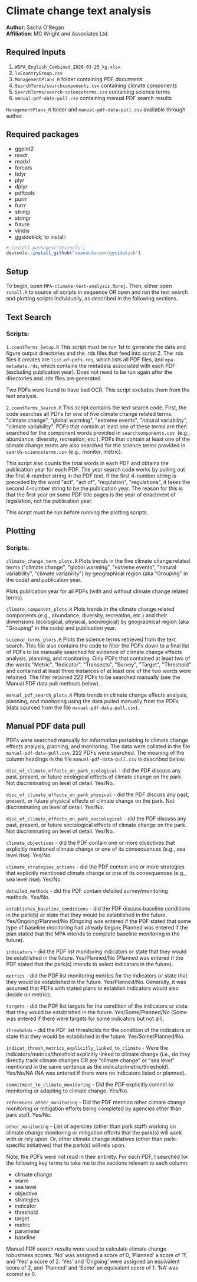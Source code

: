 # Climate change text analysis

**Author**: Sacha O'Regan\
**Affiliation**: MC Wright and Associates Ltd.

## Required inputs

1. `WDPA_English_Combined_2020-03-25_kg.xlsx`
2. `luCountryGroup.csv` 
3. `ManagementPlans_R` folder containing PDF documents
4. `SearchTerms/searchcomponents.csv` containing climate components
5. `SearchTerms/search-scienceterms.csv` containing science terms
6. `manual-pdf-data-pull.csv` containing manual PDF search results

`ManagementPlans_R` folder and `manual-pdf-data-pull.csv` available through author.

## Required packages

* ggplot2
* readr
* readxl
* forcats
* tidyr
* plyr
* dplyr
* pdftools
* purrr
* furrr
* stringi
* stringr
* future
* viridis
* ggsidekick; to install:

```r
# install.packages("devtools")
devtools::install_github("seananderson/ggsidekick")
```
## Setup
To begin, open `MPA-climate-text-analysis.Rproj`. Then, either open `runall.R` to source all scripts in sequence OR open and run the text search and plotting scripts individually, as described in the following sections. 

## Text Search 
### Scripts:

`1.countTerms_Setup.R`
This script must be run 1st to generate the data and figure output directories and the .rds files that feed into script 2. The .rds files it creates are `list-of-pdfs.rds`, which lists all PDF files, and `mpa-metadata.rds`, which contains the metadata associated with each PDF (excluding publication year). Does not need to be run again after the directories and .rds files are generated. 

Two PDFs were found to have bad OCR. This script excludes them from the text analysis.

`2.countTerms_Search.R`
This script contains the text search code. First, the code searches all PDFs for one of five climate change related terms: "climate change", "global warming", "extreme events", "natural variability", "climate variability". PDFs that contain at least one of these terms are then searched for the component words provided in `searchcomponents.csv `(e.g., abundance, diversity, recreation, etc.). PDFs that contain at least one of the climate change terms are also searched for the science terms provided in `search-scienceterms.csv` (e.g., monitor, metric). 

This script also counts the total words in each PDF and obtains the publication year for each PDF. The year search code works by pulling out the first 4-number string in the PDF text. If the first 4-number string is preceded by the word "act", "act of", "regulation", "regulations", it takes the second 4-number string to be the publication year. The reason for this is that the first year on some PDF title pages is the year of enactment of legislation, not the publication year. 

This script must be run before running the plotting scripts.

## Plotting
### Scripts:

`climate_change_term_plots.R`
Plots trends in the five climate change related terms ("climate change", "global warming", "extreme events", "natural variability", "climate variability") by geographical region (aka "Grouping" in the code) and publication year.

Plots publication year for all PDFs (with and without climate change related terms).

`climate_component_plots.R`
Plots trends in the climate change related components (e.g., abundance, diversity, recreation, etc.) and their dimensions (ecological, physical, sociological) by geographical region (aka "Grouping" in the code) and publication year.

`science_terms_plots.R`
Plots the science terms retrieved from the text search. This file also contains the code to filter the PDFs down to a final list of PDFs to be manually searched for evidence of climate change effects analysis, planning, and monitoring. Only PDFs that contained at least two of the words "Metric", "Indicator", "Transects", "Survey", "Target", "Threshold" and contained at least three instances of at least one of the two words were retained. The filter retained 222 PDFs to be searched manually (see the Manual PDF data pull methods below).

`manual_pdf_search_plots.R`
Plots trends in climate change effects analysis, planning, and monitoring using the data pulled manually from the PDFs (data sourced from the file `manual-pdf-data-pull.csv`). 

## Manual PDF data pull
PDFs were searched manually for information pertaining to climate change effects analysis, planning, and monitoring. The data were collated in the file `manual-pdf-data-pull.csv`. 222 PDFs were searched. The meaning of the column headings in the file `manual-pdf-data-pull.csv` is described below:

`disc_of_climate_effects_on_park_ecological` - did the PDF discuss any past, present, or future ecological effects of climate change on the park. Not discriminating on level of detail. Yes/No.

`disc_of_climate_effects_on_park_physical` -  did the PDF discuss any past, present, or future physical effects of climate change on the park. Not discriminating on level of detail. Yes/No.

`disc_of_climate_effects_on_park_sociological`	-  did the PDF discuss any past, present, or future sociological effects of climate change on the park. Not discriminating on level of detail. Yes/No.

`climate_objectives`	- did the PDF contain one or more objectives that explicitly mentioned climate change or one of its consequences (e.g., sea level rise). Yes/No.

`climate_strategies_actions`	- did the PDF contain one or more strategies that explicitly mentioned climate change or one of its consequences (e.g., sea level rise). Yes/No.

`detailed_methods`	- did the PDF contain detailed survey/monitoring methods. Yes/No.

`establishes_baseline_conditions`	- did the PDF discuss baseline conditions in the park(s) or state that they would be established in the future. Yes/Ongoing/Planned/No (Ongoing was entered if the PDF stated that some type of baseline monitoring had already begun; Planned was entered if the plan stated that the MPA intends to complete baseline monitoring in the future).

`indicators`	- did the PDF list monitoring indicators or state that they would be established in the future. Yes/Planned/No (Planned was entered if the PDF stated that the park(s) intends to select indicators in the future).

`metrics`	- did the PDF list monitoring metrics for the indicators or state that they would be established in the future. Yes/Planned/No. Generally, it was assumed that PDFs with stated plans to establish indicators would also decide on metrics. 

`targets`	- did the PDF list targets for the condition of the indicators or state that they would be established in the future. Yes/Some/Planned/No (Some was entered if there were targets for some indicators but not all).

`thresholds`	- did the PDF list thresholds for the condition of the indicators or state that they would be established in the future. Yes/Some/Planned/No.

`indicat_thresh_metrics_explicitly_linked_to_climate`	- Were the indicators/metrics/threshold explicitly linked to climate change (i.e., do they directly track climate changes OR are "climate change" or "sea level" mentioned in the same sentence as the indicator/metric/threshold). Yes/No/NA (NA was entered if there were no indicators listed or planned).

`commitment_to_climate_monitoring` - Did the PDF explicitly commit to monitoring or adapting to climate change. Yes/No.

`references_other_monitoring`	- Did the PDF mention other climate change monitoring or mitigation efforts being completed by agencies other than park staff. Yes/No.

`other_monitoring` - List of agencies (other than park staff) working on climate change monitoring or mitigation efforts that the park(s) will work with or rely upon. Or, other climate change initiatives (other than park-specific initiatives) that the park(s) will rely upon.

Note, the PDFs were not read in their entirety. For each PDF, I searched for the following key terms to take me to the sections relevant to each column: 

* climate change
* warm
* sea level
* objective
* strategies
* indicator
* threshold
* target
* metric
* parameter
* baseline        

Manual PDF search results were used to calculate climate change robustness scores. ‘No’ was assigned a score of 0, ‘Planned’ a score of ‘1’, and ‘Yes’ a score of 2. ‘Yes’ and ‘Ongoing’ were assigned an equivalent score of 2, and ‘Planned’ and ‘Some’ an equivalent score of 1. ‘NA’ was scored as 0. 
